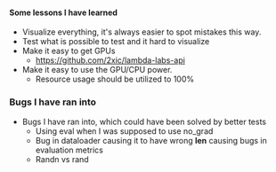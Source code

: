 #### Some lessons I have learned
- Visualize everything, it's always easier to spot mistakes this way.
- Test what is possible to test and it hard to visualize
- Make it easy to get GPUs
  - https://github.com/2xic/lambda-labs-api
- Make it easy to use the GPU/CPU power.
  - Resource usage should be utilized to 100%

### Bugs I have ran into
- Bugs I have ran into, which could have been solved by better tests
  - Using eval when I was supposed to use no_grad
  - Bug in dataloader causing it to have wrong __len__ causing bugs in evaluation metrics
  - Randn vs rand
